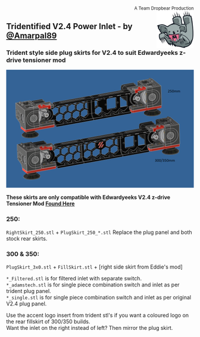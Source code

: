 <div style="text-align: right"><sub>A Team Dropbear Production</sub></div>
<img align="right" width="100" height="100" src="images/db.png">

## Tridentified V2.4 Power Inlet - by [@Amarpal89](https://github.com/Amarpal89)
### Trident style side plug skirts for V2.4 to suit Edwardyeeks z-drive tensioner mod
![Model.png](images/Model.png)

**These skirts are only compatible with Edwardyeeks V2.4 z-drive Tensioner Mod [Found Here](../../V2.4_z_drive_motor_tensioner_mod)**

### **250:**

``RightSkirt_250.stl`` + ``PlugSkirt_250_*.stl`` Replace the plug panel and both stock rear skirts.

### **300 & 350:**

``PlugSkirt_3x0.stl`` + ``FillSkirt.stl`` + [right side skirt from Eddie's mod]

``*_Filtered.stl`` is for filtered inlet with separate switch.  
``*_adamstech.stl`` is for single piece combination switch and inlet as per trident plug panel.  
``*_single.stl`` is for single piece combination switch and inlet as per original V2.4 plug panel.

Use the accent logo insert from trident stl's if you want a coloured logo on the rear fillskirt of 300/350 builds.  
Want the inlet on the right instead of left? Then mirror the plug skirt.
